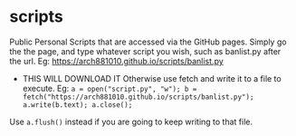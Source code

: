 # scripts

Public Personal Scripts that are accessed via the GitHub pages.
Simply go the the page, and type whatever script you wish, such as banlist.py after the url. Eg: <https://arch881010.github.io/scripts/banlist.py>

- THIS WILL DOWNLOAD IT
Otherwise use fetch and write it to a file to execute.
Eg: ```a = open("script.py", "w"); b = fetch("https://arch881010.github.io/scripts/banlist.py"); a.write(b.text); a.close();```

Use ```a.flush()``` instead if you are going to keep writing to that file.
